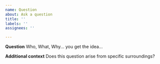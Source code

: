 ```yaml
---
name: Question
about: Ask a question
title: ''
labels: ''
assignees: ''

---
```


**Question**
Who, What, Why... you get the idea...

**Additional context**
Does this question arise from specific surroundings?
